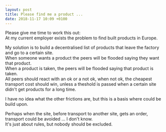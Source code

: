 ```yaml
---
layout: post
title: Please find me a product ...
date: 2018-11-17 10:09 +0100
---
```

Please give me time to work this out:  
At my current employer exists the problem to find built products in Europe.

My solution is to build a decentralised list of products that leave the factory and go to a certain site.  
When someone wants a product the peers will be flooded saying they want that product.  
When a product is taken, the peers will be flooded saying that product is taken.  
All peers should react with an ok or a not ok, when not ok, the cheapest transport cost should win, unless a theshold is passed when a certain site didn't get products for a long time.  

I have no idea what the other frictions are, but this is a basis where could be build upon.

Perhaps when the site, before transport to another site, gets an order, transport could be avoided ... I don't know.  
It's just about rules, but nobody should be excluded.